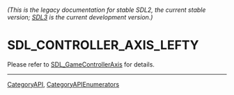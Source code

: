 ###### (This is the legacy documentation for stable SDL2, the current stable version; [SDL3](https://wiki.libsdl.org/SDL3/) is the current development version.)
# SDL_CONTROLLER_AXIS_LEFTY

Please refer to [SDL_GameControllerAxis](SDL_GameControllerAxis) for details.

----
[CategoryAPI](CategoryAPI), [CategoryAPIEnumerators](CategoryAPIEnumerators)

